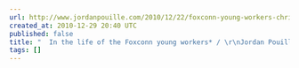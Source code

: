 ```yaml
---
url: http://www.jordanpouille.com/2010/12/22/foxconn-young-workers-christmas/
created_at: 2010-12-29 20:40 UTC
published: false
title: "  In the life of the Foxconn young workers* / \r\nJordan Pouille"
tags: []
---
```



